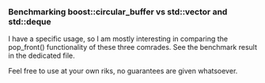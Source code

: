 ### Benchmarking boost::circular_buffer vs std::vector and std::deque

I have a specific usage, so I am mostly interesting in comparing the pop_front() functionality of these three comrades. 
See the benchmark result in the dedicated file. 

Feel free to use at your own riks, no guarantees are given whatsoever. 


